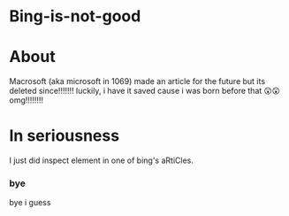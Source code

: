 # Bing-is-not-good
# About 
Macrosoft (aka microsoft in 1069) made an article for the future but its deleted since!!!!!!! luckily, i have it saved cause i was born before that 😲😲 omg!!!!!!!!
# In seriousness
I just did inspect element in one of bing's aRtiCles.
### bye
bye i guess
